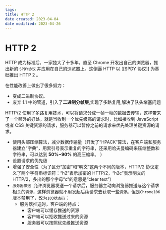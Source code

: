 ```yaml
---
tags:
title: HTTP 2
date created: 2023-04-04
date modified: 2023-04-26
---
```


# HTTP 2

HTTP 成为标准后，一家独大了十多年。直至 Chrome 开发出自己的浏览器，推出新的 `SPDY协议` 并应用在自己的浏览器上。这倒逼 HTTP 以 [[SPDY 协议]] 为基础推出 HTTP 2 。

在性能改善上做出了很多努力：

- 变成二进制协议。
- 废弃 1.1 中的管道，引入了**二进制分帧层**,实现了多路复用,解决了队头堵塞问题

HTTP/2 使用了多路复用技术，可以将请求分成一帧一帧的数据去传输，这样带来了一个额外的好处，就是当收到一个优先级高的请求时，比如接收到 JavaScript 或者 CSS 关键资源的请求，服务器可以暂停之前的请求来优先处理关键资源的请求。

- 使用头部压缩算法，减少数据传输量（开发了“HPACK”算法，在客户端和服务器建立“字典”，用索引号表示重复的字符串，还采用哈夫曼编码来压缩整数和字符串，可以达到 **50%~90%** 的⾼压缩率。 ）
- 设置请求的优先级
- 增强了安全性（为了区分“加密”和“明文”这两个不同的版本，HTTP/2 协议定义了两个字符串标识符：“h2”表示加密的 HTTP/2，“h2c”表示明文的 HTTP/2，多出的那个字⺟“c”的意思是“clear text”）
- `服务器推送`  允许浏览器发送一个请求后，服务器主动向浏览器推送与这个请求相关的`资源`，这样浏览器就不用发起后续请求去获取一些`资源`。但是`Chrome106`版本禁用了，改为`103状态码`；
  - 服务器推送时，客户端的特点：
    - 客户端可以缓存推送的资源
    - 客户端可以拒收推送过来的资源
    - 服务器可以按照优先级推送资源
